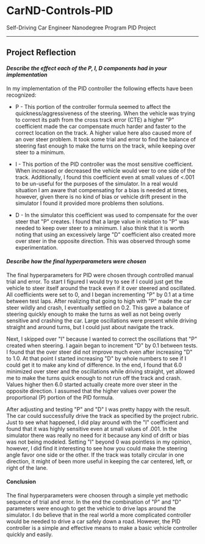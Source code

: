# CarND-Controls-PID

Self-Driving Car Engineer Nanodegree Program PID Project

---

## Project Reflection

#### *Describe the effect each of the P, I, D components had in your implementation*

In my implementation of the PID controller the following effects have been recognized:

* P - This portion of the controller formula seemed to affect the quickness/aggressiveness of the steering. When the vehicle was trying to correct its path from the cross track error (CTE) a higher "P" coefficient made the car compensate much harder and faster to the correct location on the track. A higher value here also caused more of an over steer problem. It took some trial and error to find the balance of steering fast enough to make the turns on the track, while keeping over steer to a minimum.

* I - This portion of the PID controller was the most sensitive coefficient. When increased or decreased the vehicle would veer to one side of the track. Additionally, I found this coefficient even at small values of <.001 to be un-useful for the purposes of the simulator. In a real would situation I am aware that compensating for a bias is needed at times, however, given there is no kind of bias or vehicle drift present in the simulator I found it provided more problems then solutions.

* D - In the simulator this coefficient was used to compensate for the over steer that "P" creates. I found that a large value in relation to "P" was needed to keep over steer to a minimum. I also think that it is worth noting that using an excessively large "D" coefficient also created more over steer in the opposite direction. This was observed through some experimentation.

#### *Describe how the final hyperparameters were chosen*

The final hyperparameters for PID were chosen through controlled manual trial and error. To start I figured I would try to see if I could just get the vehicle to steer itself around the track even if it over steered and oscillated. All coefficients were set to 0, and I began incrementing "P" by 0.1 at a time between test laps. After realizing that going to high with "P" made the car steer wildly and crash, I eventually settled on 0.2. This gave a balance of steering quickly enough to make the turns as well as not being overly sensitive and crashing the car. Large oscillations were present while driving straight and around turns, but I could just about navigate the track.

Next, I skipped over "I" because I wanted to correct the oscillations that "P" created when steering. I again began to increment "D" by 0.1 between tests. I found that the over steer did not improve much even after increasing "D" to 1.0. At that point I started increasing "D" by whole numbers to see if I could get it to make any kind of difference. In the end, I found that 6.0 minimized over steer and the oscillations while driving straight, yet allowed me to make the turns quick enough to not run off the track and crash. Values higher then 6.0 started actually create more over steer in the opposite direction. I assumed that the higher values over power the proportional (P) portion of the PID formula.

After adjusting and testing "P" and "D" I was pretty happy with the result. The car could successfully drive the track as specified by the project rubric. Just to see what happened, I did play around with the "I" coefficient and found that it was highly sensitive even at small values of .001. In the simulator there was really no need for it because any kind of drift or bias was not being modeled. Setting "I" beyond 0 was pointless in my opinion, however, I did find it interesting to see how you could make the steering angle favor one side or the other. If the track was totally circular in one direction, it might of been more useful in keeping the car centered, left, or right of the lane.

#### Conclusion

The final hyperparameters were choosen through a simple yet methodic sequence of trial and error. In the end the combination of "P" and "D" parameters were enough to get the vehicle to drive laps around the simulator. I do believe that in the real world a more complicated controller would be needed to drive a car safely down a road. However, the PID controller is a simple and effective means to make a basic vehicle controller quickly and easily.
